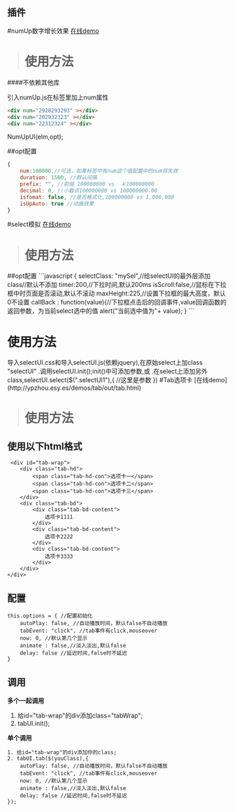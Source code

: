 ## 插件
#numUp数字增长效果
[在线demo](http://zhouyupeng.github.io/numUp/numUp.html)
<blockquote>
<h1><strong>使用方法</strong></h1>
</blockquote>
####不依赖其他库

引入numUp.js在标签里加上num属性
```html
<div num="2928293293" ></div>
<div num="202932323" ></div>
<div num="22312324" ></div>
```
NumUpUI(elm,opt);

##opt配置
```javascript
{
    num:100000,//可选，如果标签中有num这个值配置中的num将失效
    duration: 1500, //默认间隔
    prefix: "", //前缀 100000000 vs  ￥100000000
    decimal: 0, //小数点100000000 vs 100000000.00
    isfomat: false, //是否格式化,100000000 vs 1,000,000
    isUpAuto: true //动画效果
}
```
#select模拟
[在线demo](http://ypzhou.esy.es/demos/select/select.html)
<blockquote>
<h1><strong>使用方法</strong></h1>
</blockquote>
##opt配置
```javascript
{
	selectClass: "mySel",//给selectUI的最外层添加class//默认不添加
	timer:200,//下拉时间,默认200ms
	isScroll:false,//鼠标在下拉框中时页面是否滚动,默认不滚动
	maxHeight:225,//设置下拉框的最大高度，默认0不设置
	callBack : function(value){//下拉框点击后的回调事件,value回调函数的返回参数，为当前select选中的值 
		alert("当前选中值为"+ value);
}
```			

				
<h1><strong>使用方法</strong></h1>
导入selectUI.css和导入selectUI.js(依赖jquery),在原始select上加class "selectUI"
.调用selectUI.init();init()中可添加参数,或
.在select上添加另外class,selectUI.select($(".selectUI1"),{
	//这里是参数
})
#Tab选项卡
[在线demo](http://ypzhou.esy.es/demos/tab/out/tab.html)

<blockquote>
<h1><strong>使用方法</strong></h1>
</blockquote>
<h2>使用以下html格式</h2>
<pre><code class="lang-html"> &lt;div id="tab-wrap"&gt;
    &lt;div class="tab-hd"&gt;
        &lt;span class="tab-hd-con"&gt;选项卡一&lt;/span&gt;
        &lt;span class="tab-hd-con"&gt;选项卡二&lt;/span&gt;
        &lt;span class="tab-hd-con"&gt;选项卡三&lt;/span&gt;
    &lt;/div&gt;
    &lt;div class="tab-bd"&gt;
        &lt;div class="tab-bd-content"&gt;
            选项卡1111
        &lt;/div&gt;
        &lt;div class="tab-bd-content"&gt;
            选项卡2222
        &lt;/div&gt;
        &lt;div class="tab-bd-content"&gt;
            选项卡3333
        &lt;/div&gt;
    &lt;/div&gt;
&lt;/div&gt;</code></pre>
<h2>配置</h2>
<pre><code class="lang-javascript">this.options = { //配置初始化
    autoPlay: false, //自动播放时间，默认false不自动播放
    tabEvent: "click", //tab事件有click,mouseover
    now: 0, //默认第几个显示
    animate : false,//淡入淡出,默认false
    delay: false //延迟时间,false时不延迟
}</code></pre>
<h2>调用</h2>
<p><strong>多个一起调用</strong>

</p>
<ol>
<li>给id="tab-wrap"的div添加class="tabWrap";</li>
<li>tabUI.init();</li>
</ol>
<p><strong>单个调用</strong>
</p>
<pre><code class="lang-javascript">1. 给id="tab-wrap"的div添加你的class;
2. tabUI.tab($(youClass),{
    autoPlay: false, //自动播放时间，默认false不自动播放
    tabEvent: "click", //tab事件有click,mouseover
    now: 0, //默认第几个显示
    animate : false,//淡入淡出,默认false
    delay: false //延迟时间,false时不延迟
});</code></pre>
